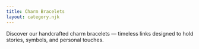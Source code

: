 ```yaml
---
title: Charm Bracelets
layout: category.njk
---
```

Discover our handcrafted charm bracelets — timeless links designed to hold stories, symbols, and personal touches.
